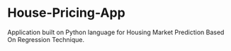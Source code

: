 # House-Pricing-App
Application built on Python language for Housing Market Prediction Based On Regression Technique. 
